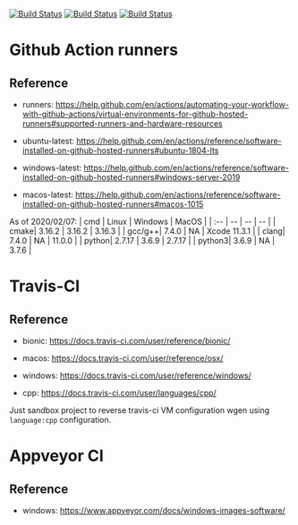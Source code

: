 [![Build Status][github_status]][github_link]
[![Build Status][travis_status]][travis_link]
[![Build Status][appveyor_status]][appveyor_link]

[github_status]: https://github.com/Mizux/travis-ci/workflows/C++%20CI/badge.svg
[github_link]: https://github.com/Mizux/travis-ci/actions

[travis_status]: https://travis-ci.com/Mizux/travis-ci.svg?branch=master
[travis_link]: https://travis-ci.com/Mizux/travis-ci

[appveyor_status]: https://ci.appveyor.com/api/projects/status/sfsuy65vk2k0xkf6/branch/master?svg=true
[appveyor_link]: https://ci.appveyor.com/project/Mizux/inspect-ci/branch/master


# Github Action runners
## Reference
* runners: https://help.github.com/en/actions/automating-your-workflow-with-github-actions/virtual-environments-for-github-hosted-runners#supported-runners-and-hardware-resources

* ubuntu-latest: https://help.github.com/en/actions/reference/software-installed-on-github-hosted-runners#ubuntu-1804-lts
* windows-latest: https://help.github.com/en/actions/reference/software-installed-on-github-hosted-runners#windows-server-2019
* macos-latest: https://help.github.com/en/actions/reference/software-installed-on-github-hosted-runners#macos-1015


As of 2020/02/07:
| cmd | Linux | Windows | MacOS |
| :-- | -- | -- | -- |
| cmake| 3.16.2 | 3.16.2 | 3.16.3 |
| gcc/g++| 7.4.0 | NA | Xcode 11.3.1 |
| clang| 7.4.0 | NA | 11.0.0 |
| python| 2.7.17 | 3.6.9 | 2.7.17 |
| python3| 3.6.9 | NA | 3.7.6 |

# Travis-CI
## Reference
* bionic: https://docs.travis-ci.com/user/reference/bionic/
* macos: https://docs.travis-ci.com/user/reference/osx/
* windows: https://docs.travis-ci.com/user/reference/windows/

* cpp: https://docs.travis-ci.com/user/languages/cpp/

Just sandbox project to reverse travis-ci VM configuration wgen using `language:cpp` configuration.

# Appveyor CI
## Reference
* windows: https://www.appveyor.com/docs/windows-images-software/
